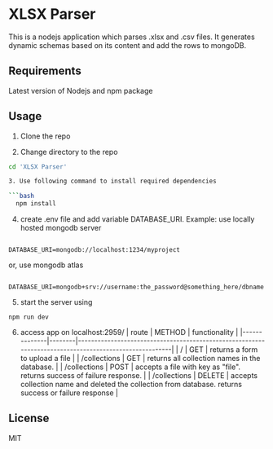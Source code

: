 # XLSX Parser

This is a nodejs application which parses .xlsx and .csv files. It generates dynamic schemas based on its content and add the rows to mongoDB.

## Requirements

Latest version of Nodejs and npm package

## Usage

1. Clone the repo

2. Change directory to the repo

````bash
cd 'XLSX Parser'

3. Use following command to install required dependencies

```bash
  npm install
````

4. create .env file and add variable DATABASE_URI. Example:
   use locally hosted mongodb server

```

DATABASE_URI=mongodb://localhost:1234/myproject

```

or, use mongodb atlas

```

DATABASE_URI=mongodb+srv://username:the_password@something_here/dbname

```

5. start the server using

```
npm run dev
```

6. access app on localhost:2959/
   | route | METHOD | functionality |
   |--------------|--------|-------------------------------------------------------------------------------------------------------|
   | / | GET | returns a form to upload a file |
   | /collections | GET | returns all collection names in the database. |
   | /collections | POST | accepts a file with key as "file". returns success of failure response. |
   | /collections | DELETE | accepts collection name and deleted the collection from database. returns success or failure response |

## License

MIT
